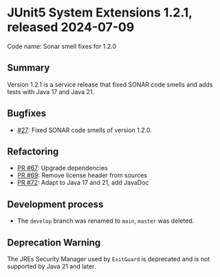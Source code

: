 # JUnit5 System Extensions 1.2.1, released 2024-07-09

Code name: Sonar smell fixes for 1.2.0

## Summary

Version 1.2.1 is a service release that fixed SONAR code smells and adds tests with Java 17 and Java 21.

## Bugfixes

* [#27](https://github.com/itsallcode/junit5-system-extensions/issues/27): Fixed SONAR code smells of version 1.2.0.

## Refactoring

* [PR #67](https://github.com/itsallcode/junit5-system-extensions/pull/66): Upgrade dependencies
* [PR #69](https://github.com/itsallcode/junit5-system-extensions/pull/69): Remove license header from sources
* [PR #72](https://github.com/itsallcode/junit5-system-extensions/pull/72): Adapt to Java 17 and 21, add JavaDoc

## Development process

* The `develop` branch was renamed to `main`, `master` was deleted.

## Deprecation Warning

The JREs Security Manager used by `ExitGuard` is deprecated and is not supported by Java 21 and later.
